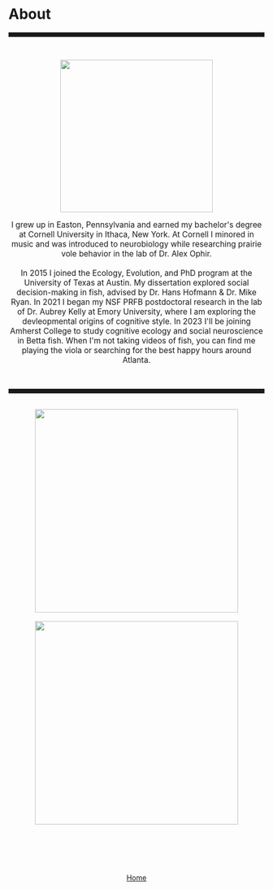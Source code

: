 <body>
		
<div class="container">
<div class="blurb">
<h1>About</h1>
<hr style="height:9px;color:#84949B"><br>

<p><center><img src="/images/kelly3.png" height="300"> </center></p>

<p style="text-align:center;font-size:110%">I grew up in Easton, Pennsylvania and earned my bachelor's degree at Cornell University in Ithaca, New York. At Cornell I minored in music and was introduced to neurobiology while researching prairie vole behavior in the lab of Dr. Alex Ophir. <br><br> In 2015 I joined the Ecology, Evolution, and PhD program at the University of Texas at Austin. My dissertation explored social decision-making in fish, advised by Dr. Hans Hofmann & Dr. Mike Ryan. In 2021 I began my NSF PRFB postdoctoral research in the lab of Dr. Aubrey Kelly at Emory University, where I am exploring the devleopmental origins of cognitive style. In 2023 I'll be joining Amherst College to study cognitive ecology and social neuroscience in Betta fish. When I'm not taking videos of fish, you can find me playing the viola or searching for the best happy hours around Atlanta.</p>

<br>
<hr style="height:9px;color:#84949B"><br>

<center><img src="/images/Bigbend1.JPG" height="400"><br><br>
<center><img src="/images/Jack1.JPG" height="400">
	
<br/><br/>

	
<br><br><a href="../">Home</a>
